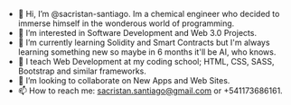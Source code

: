 - 👋 Hi, I’m @sacristan-santiago. Im a chemical engineer who decided to immerse himself in the wonderous world of programming.
- 👀 I’m interested in Software Development and Web 3.0 Projects. 
- 🌱 I’m currently learning Solidity and Smart Contracts but I'm always learning something new so maybe in 6 months it'll be AI, who knows.
- 🐾 I teach Web Development at my coding school; HTML, CSS, SASS, Bootstrap and similar frameworks.
- 💞️ I’m looking to collaborate on New Apps and Web Sites.
- 📫 How to reach me: sacristan.santiago@gmail.com or +541173686161.

